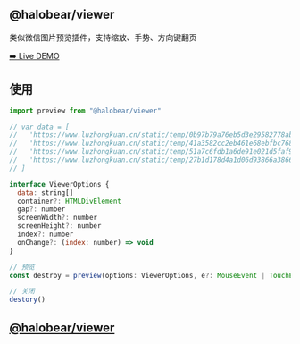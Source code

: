 ## @halobear/viewer

类似微信图片预览插件，支持缩放、手势、方向键翻页

[➡️ Live DEMO](https://halobear.github.io/js-utils/viewer/index.html)

## 使用

```js
import preview from "@halobear/viewer"

// var data = [
//   'https://www.luzhongkuan.cn/static/temp/0b97b79a76eb5d3e29582778ab2ea0bc.jpeg',
//   'https://www.luzhongkuan.cn/static/temp/41a3582cc2eb461e68ebfbc768ee81e1.jpeg',
//   'https://www.luzhongkuan.cn/static/temp/51a7c6fdb1a6de91e021d5faf951fcdc.jpeg',
//   'https://www.luzhongkuan.cn/static/temp/27b1d178d4a1d06d93866a3866843d03.jpeg',
// ]

interface ViewerOptions {
  data: string[]
  container?: HTMLDivElement
  gap?: number
  screenWidth?: number
  screenHeight?: number
  index?: number
  onChange?: (index: number) => void
}

// 预览
const destroy = preview(options: ViewerOptions, e?: MouseEvent | TouchEvent)

// 关闭
destory()
```

## [@halobear/viewer](https://cdn.jsdelivr.net/npm/@halobear/viewer)

